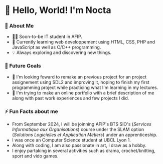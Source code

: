 # 👋 **Hello, World!** I'm Nocta

### 🚀 About Me
- 👩‍💻 Soon-to-be IT student in AFIP.
- 🌱 Currently learning web developpement using HTML, CSS, PHP and JavaScript as well as C/C++ programming.
- 💡 Always exploring and discovering new things.

### 🎯 Future Goals
- 🚀 I'm looking foward to remake an previous project for an project assignement using SDL2 and improving it,
 hoping to finish my first programming project while practicing what I'm learning in my lectures.
- 🎉 I'm trying to make an online portfolio with a brief description of me along with past work experiences and few projects I did.

### ⚡ Fun Facts about me
- From September 2024, I will be joinning AFIP's BTS SIO's (*Services Informatique aux Organisations*) course under the SLAM option (*Solutions Logicielles et Application Métiers*) under an apprenticeship.
- I was once an Computer Science student at UBCL Lyon 1.
- Along with coding, I am also passionate in art, I draw as a hobby.
- I enjoy partaking in several activities such as drama, crochet/knitting, sport and vido games.
